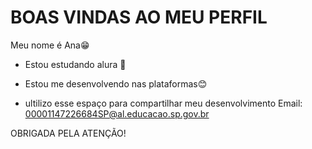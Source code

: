 # BOAS VINDAS AO MEU PERFIL
  
Meu nome é Ana😁

- Estou estudando alura 🏫

- Estou me desenvolvendo nas plataformas😊

- ultilizo esse espaço para compartilhar meu desenvolvimento
Email: 00001147226684SP@al.educacao.sp.gov.br

OBRIGADA PELA ATENÇÃO!
